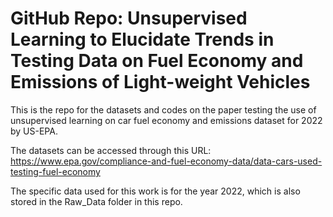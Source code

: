 # GitHub Repo: Unsupervised Learning to Elucidate Trends in Testing Data on Fuel Economy and Emissions of Light-weight Vehicles
This is the repo for the datasets and codes on the paper testing the use of unsupervised learning on car fuel economy and emissions dataset for 2022 by US-EPA.

The datasets can be accessed through this URL: https://www.epa.gov/compliance-and-fuel-economy-data/data-cars-used-testing-fuel-economy

The specific data used for this work is for the year 2022, which is also stored in the Raw_Data folder in this repo.
